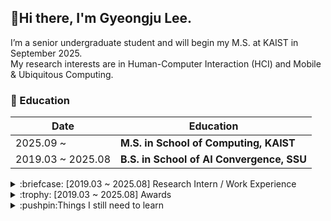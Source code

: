## :wave:Hi there, I'm Gyeongju Lee.
I’m a senior undergraduate student and will begin my M.S. at KAIST in September 2025.  
My research interests are in Human-Computer Interaction (HCI) and Mobile & Ubiquitous Computing.  

<!--
:page_with_curl:My [**Resume/CV**](https://docs.google.com/document/d/1Jur3RpNdH667zqWM_KqqynhnR-LW-a00QLYJUvsBdS8/edit?usp=sharing)  
-->

<!--
**gjlee0802/gjlee0802** is a ✨ _special_ ✨ repository because its `README.md` (this file) appears on your GitHub profile.

Here are some ideas to get you started:

- 🔭 I’m currently working on ...
- 🌱 I’m currently learning ...
- 👯 I’m looking to collaborate on ...
- 🤔 I’m looking for help with ...
- 💬 Ask me about ...
- 📫 How to reach me: ...
- 😄 Pronouns: ...
- ⚡ Fun fact: ...
-->

### :school:	Education

|Date|Education|
|----|------------| 
|2025.09 ~ |**M.S. in School of Computing, KAIST**|
|2019.03 ~ 2025.08|**B.S. in School of AI Convergence, SSU**|

<details>
 <summary>:briefcase: [2019.03 ~ 2025.08] Research Intern / Work Experience</summary> 

|Date|Organization|Position|Description|
|----|------------|--------|-----------|
|2024.12.30 ~ 2025.02.28|**Seoul National University CCLab**|Research Intern (Winter)|Cognitive Computing Lab (Prof. Gahgene Gweon)|
|2024.07.01 ~ 2024.08.23|**KAIST ICLab**|Research Intern (Summer)|Interactive Computing Lab (Mentor: Prof. Uichin Lee)|
|2021.08.11 ~ 2023.10.31|**Cloudbric.inc & PentaSecurity.inc**|Backend & Mobile Developer|Alternative Military Service as an Industrial Technical Personnel  (산업기능요원 군대체 복무)|
|2020.01 ~ 2021.06|**Soongsil University NCLab**|Undergraduate Research Intern|Network Computing Lab (Mentor: Prof. Kyusik Chung)|
</details>

<details>
 <summary>:trophy: [2019.03 ~ 2025.08] Awards</summary> 
 
|Award|Organization|Date|
|-----|------------|----|
|2021 ICT 융합 프로젝트 공모전-**최우수상**|NTREX(디바이스마트)|2021.05|
|소프트웨어 공모전-장려상|소프트웨어학부|2019.11|
|스마트 시스템 경진대회-장려상|스마트시스템소프트웨어학과|2019.10|
|파이썬 경진대회-**최우수상**|숭실대학교|2019.05|
</details>

<details>
 <summary>:pushpin:Things I still need to learn</summary> 

* **How to review** research from a **high-level perspective** (focusing on the **key points**)
* **How to organize and categorize** the reviewed research in clear tables
* **How to explain and organize** things in the **simplest way** possible
* **How to design** interesting **hypotheses** (before experimentation)
  * Ask people who see hypotheses from a completely new perspective and observe whether they find it interesting!
</details>
